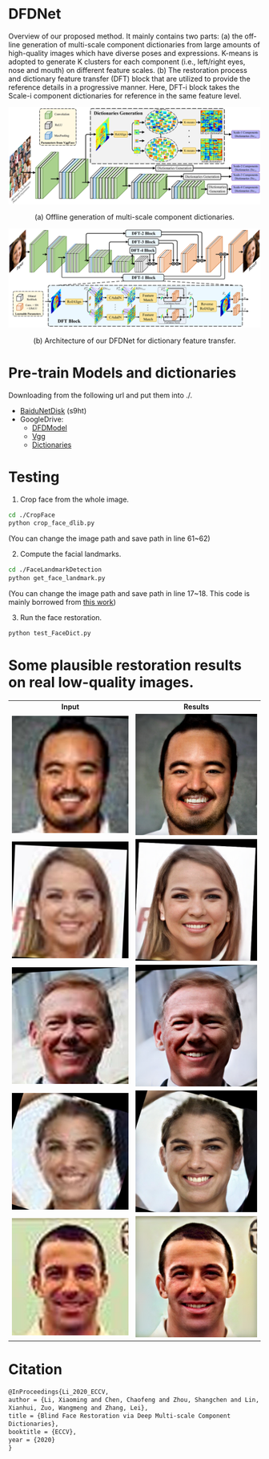 # DFDNet
Overview of our proposed method. It mainly contains two parts: (a) the off-line generation of multi-scale component dictionaries from large amounts of high-quality images which have diverse poses and expressions. K-means is adopted to generate K clusters for each component (i.e., left/right eyes, nose and mouth) on different feature scales. (b) The restoration process and dictionary feature transfer (DFT) block that are utilized to provide the reference details in a progressive manner. Here, DFT-i block takes the Scale-i component dictionaries for reference in the same feature level.
    
    

<img src="./Imgs/pipeline_a.png">
<p align="center">(a) Offline generation of multi-scale component dictionaries.</p>
<img src="./Imgs/pipeline_b.png">
<p align="center">(b) Architecture of our DFDNet for dictionary feature transfer.</p>


# Pre-train Models and dictionaries
Downloading from the following url and put them into ./.
- [BaiduNetDisk](https://pan.baidu.com/s/1K4fzjPiezVSMl5NjHoJCGQ) (s9ht)
- GoogleDrive: 
    - [DFDModel](https://drive.google.com/drive/folders/1778nIPPuFaUqiF-02APxhPvURRetN9r2?usp=sharing) 
    - [Vgg](https://drive.google.com/drive/folders/1778nIPPuFaUqiF-02APxhPvURRetN9r2?usp=sharing) 
    - [Dictionaries](https://drive.google.com/drive/folders/1iwQjHx23O1HVWJ0rtwos8OVZ3mIeCe8r?usp=sharing)


# Testing
1. Crop face from the whole image.
```bash
cd ./CropFace
python crop_face_dlib.py
```
(You can change the image path and save path in line 61~62)

2. Compute the facial landmarks.
```bash
cd ./FaceLandmarkDetection
python get_face_landmark.py
```
(You can change the image path and save path in line 17~18. This code is mainly borrowed from [this work](https://github.com/1adrianb/face-alignment))

3. Run the face restoration.
```bash
python test_FaceDict.py
```

# Some plausible restoration results on real low-quality images.
 <table  style="float:center" width=90%>
 <tr>
  <th><B>Input</B></th><th><B>Results</B></th>
 </tr>
 <tr>
  <td>
  <img src='./Imgs/RealLR/n000056_0060_01.png'>
  </td>
  <td>
   <img src='./Imgs/ShowResults/n000056_0060_01.png'>
  </td>
 </tr>
 <tr>
  <td>
  <img src='./Imgs/RealLR/n000067_0228_01.png'>
  </td>
  <td>
   <img src='./Imgs/ShowResults/n000067_0228_01.png'>
  </td>
 </tr>
 <tr>
  <td>
  <img src='./Imgs/RealLR/n000184_0094_01.png'>
  </td>
  <td>
   <img src='./Imgs/ShowResults/n000184_0094_01.png'>
  </td>
 </tr>
 <tr>
  <td>
  <img src='./Imgs/RealLR/n000262_0097_01.png'>
  </td>
  <td>
   <img src='./Imgs/ShowResults/n000262_0097_01.png'>
  </td>
 </tr>
 <tr>
  <td>
  <img src='./Imgs/RealLR/n000241_0132_04.png'>
  </td>
  <td>
   <img src='./Imgs/ShowResults/n000241_0132_04.png'>
  </td>
 </tr>
  
 </table>

# Citation

```
@InProceedings{Li_2020_ECCV,
author = {Li, Xiaoming and Chen, Chaofeng and Zhou, Shangchen and Lin, Xianhui, Zuo, Wangmeng and Zhang, Lei},
title = {Blind Face Restoration via Deep Multi-scale Component Dictionaries},
booktitle = {ECCV},
year = {2020}
}
```
